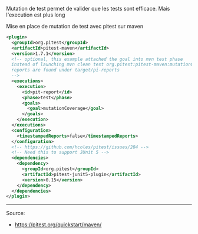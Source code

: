 
Mutation de test permet de valider que les tests sont efficace.
Mais l'execution est plus long

Mise en place de mutation de test avec pitest sur maven
```xml
<plugin>
  <groupId>org.pitest</groupId>
  <artifactId>pitest-maven</artifactId>
  <version>1.7.1</version>
  <!-- optional, this example attached the goal into mvn test phase
  instead of launching mvn clean test org.pitest:pitest-maven:mutationCoverage
  reports are found under target/pi-reports
  -->
  <executions>
    <execution>
      <id>pit-report</id>
      <phase>test</phase>
      <goals>
        <goal>mutationCoverage</goal>
      </goals>
    </execution>
  </executions>
  <configuration>
    <timestampedReports>false</timestampedReports>
  </configuration>
  <!-- https://github.com/hcoles/pitest/issues/284 -->
  <!-- Need this to support JUnit 5 -->
  <dependencies>
    <dependency>
      <groupId>org.pitest</groupId>
      <artifactId>pitest-junit5-plugin</artifactId>
      <version>0.15</version>
    </dependency>
  </dependencies>
</plugin>
```

---

Source:
- https://pitest.org/quickstart/maven/

